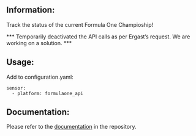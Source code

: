 ## Information:
Track the status of the current Formula One Champioship!

*** Temporarily deactivated the API calls as per Ergast’s request. We are working on a solution. ***


## Usage:
Add to configuration.yaml:

```
sensor:
  - platform: formulaone_api
```
## Documentation:
Please refer to the [documentation](https://github.com/delzear/hass-formulaoneapi/) in the repository.
